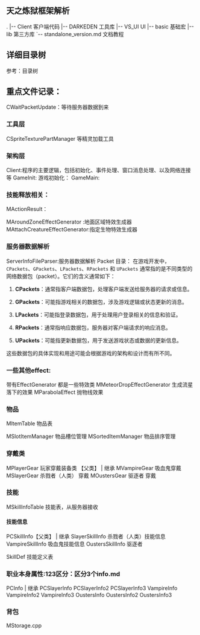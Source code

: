 ## 天之炼狱框架解析
.
|-- Client 客户端代码
|-- DARKEDEN 工具库
|-- VS_UI UI
|-- basic  基础宏
|-- lib 第三方库
`-- standalone_version.md 文档教程


## 详细目录树
参考：目录树


## 重点文件记录：

CWaitPacketUpdate：等待服务器数据到来


### 工具层
CSpriteTexturePartManager
等精灵加载工具


### 架构层
Client:程序的主要逻辑，包括初始化、事件处理、窗口消息处理、以及网络连接等
GameInit: 游戏初始化：
GameMain:


### 技能释放相关：
MActionResult：


MAroundZoneEffectGenerator :地面区域特效生成器
MAttachCreatureEffectGenerator:指定生物特效生成器


### 服务器数据解析
ServerInfoFileParser:服务器数据解析
Packet 目录：
在游戏开发中，`CPackets`、`GPackets`、`LPackets`、`RPackets` 和 `UPackets` 通常指的是不同类型的网络数据包（packet）。它们的含义通常如下：
1. **CPackets**：通常指客户端数据包，处理客户端发送给服务器的请求或信息。

2. **GPackets**：可能指游戏相关的数据包，涉及游戏逻辑或状态更新的消息。

3. **LPackets**：可能指登录数据包，用于处理用户登录相关的信息和验证。

4. **RPackets**：通常指响应数据包，服务器对客户端请求的响应消息。

5. **UPackets**：可能指更新数据包，用于发送游戏状态或数据的更新信息。

这些数据包的具体实现和用途可能会根据游戏的架构和设计而有所不同。


### 一些其他effect:
带有EffectGenerator 都是一些特效类
MMeteorDropEffectGenerator  生成流星落下的效果
MParabolaEffect 抛物线效果

### 物品
MItemTable 物品表


MSlotItemManager 物品槽位管理
MSortedItemManager 物品排序管理


###  穿戴类
MPlayerGear 玩家穿戴装备类 【父类】
|
继承
MVampireGear 吸血鬼穿戴
MSlayerGear 杀戮者（人类） 穿戴
MOustersGear 驱逐者  穿戴

### 技能
MSkillInfoTable 技能表，从服务器接收

#### 技能信息
PCSkillInfo【父类】
| 继承
SlayerSkillInfo 杀戮者（人类）技能信息
VampireSkillInfo 吸血鬼技能信息
OustersSkillInfo 驱逐者

SkillDef 技能定义表


### 职业本身属性:123区分：区分3个info.md
PCInfo
| 继承
PCSlayerInfo PCSlayerInfo2 PCSlayerInfo3
VampireInfo VampireInfo2 VampireInfo3
OustersInfo  OustersInfo2  OustersInfo3



### 背包
 MStorage.cpp